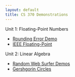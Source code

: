 ```yaml
---
layout: default
title: CS 370 Demonstrations
---
```


Unit 1: Floating-Point Numbers
- [Rounding Error Demo](/floating_point/roundoff_demo.html)
- [IEEE Floating-Point](/floating_point/IEEE_FP_standard.html)

Unit 2: Linear Algebra
- [Random Web Surfer Demos](/linear_algebra/Randy_demos.html)
- [Gershgorin Circles](/linear_algebra/Gershgorin_demo.html)
